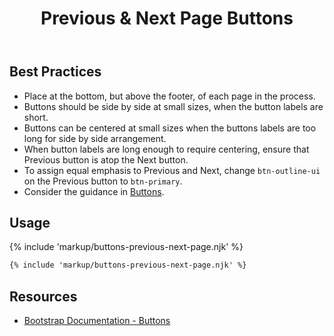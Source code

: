 ﻿---
title: Previous & Next Page Buttons
summary: Previous & Next Page buttons allow users to move through a sequential process.
tags: components, buttons
layout: guide
eleventyNavigation:
  key: Previous and Next Page Buttons
  parent: Components
  order: 80
  excerpt: Previous & Next Page buttons allow users to move through a sequential process.
  img: /img/illustrations/illus-buttons-back-fwd.svg
---

## Best Practices

- Place at the bottom, but above the footer, of each page in the process.
- Buttons should be side by side at small sizes, when the button labels are short.
- Buttons can be centered at small sizes when the buttons labels are too long for side by side arrangement.
- When button labels are long enough to require centering, ensure that Previous button is atop the Next button.
- To assign equal emphasis to Previous and Next, change `btn-outline-ui` on the Previous button to `btn-primary`.
- Consider the guidance in [Buttons](/components/buttons/).

## Usage

{% include 'markup/buttons-previous-next-page.njk' %}

``` html
{% include 'markup/buttons-previous-next-page.njk' %}
```

## Resources

* <a href="https://getbootstrap.com/docs/5.2/components/buttons/" target="_blank">Bootstrap Documentation - Buttons</a>
